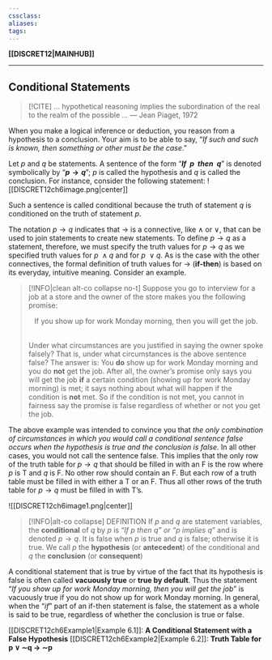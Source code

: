 ```yaml
---
cssclass:
aliases:
tags:
---
```

**[[DISCRET12|MAINHUB]]**

---
## Conditional Statements
>[!CITE] ... hypothetical reasoning implies the subordination of the real to the realm of the possible ... — Jean Piaget, 1972

When you make a logical inference or deduction, you reason from a hypothesis to a conclusion. Your aim is to be able to say, “*If such and such is known, then something or other must be the case*.”

Let $p$ and $q$ be statements. A sentence of the form “***If $\ p\;$ then $\ q$***” is denoted symbolically by “**$p → q$**”; $p$ is called the hypothesis and $q$ is called the conclusion. For instance, consider the following statement:
![[DISCRET12ch6image.png|center]]

Such a sentence is called conditional because the truth of statement $q$ is conditioned on the truth of statement $p$.

The notation $p → q$ indicates that $→$ is a connective, like $∧$ or $∨$, that can be used to join statements to create new statements. To define $p → q$ as a statement, therefore, we must specify the truth values for $p → q$ as we specified truth values for $p\ ∧ q$ and for $p\ ∨ q$. As is the case with the other connectives, the formal definition of truth values for $→$ (**if-then**) is based on its everyday, intuitive meaning. Consider an example.
>[!INFO|clean alt-co collapse no-t]
> Suppose you go to interview for a job at a store and the owner of the store makes you the following promise:
> &nbsp;
> &nbsp;
> <center>If you show up for work Monday morning, then you will get the job.</center>
> &nbsp;
> 
> Under what circumstances are you justified in saying the owner spoke falsely? That is, under what circumstances is the above sentence false? The answer is: You **do** show up for work Monday morning and you do **not** get the job.
> After all, the owner’s promise only says you will get the job **if** a certain condition (showing up for work Monday morning) is met; it says nothing about what will happen if the condition is **not** met. So if the condition is not met, you cannot in fairness say the promise is false regardless of whether or not you get the job.

The above example was intended to convince you that *the only combination of circumstances in which you would call a conditional sentence false occurs when the hypothesis is true and the conclusion is false*. In all other cases, you would not call the sentence false. This implies that the only row of the truth table for $p → q$ that should be filled in with an F is the row where $p$ is T and $q$ is F. No other row should contain an F. But each row of a truth table must be filled in with either a T or an F. Thus all other rows of the truth table for $p → q$ must be filled in with T’s.

![[DISCRET12ch6image1.png|center]]

>[!INFO|alt-co collapse] DEFINITION
> If $p$ and $q$ are statement variables, the **conditional** of $q$ by $p$ is “*If p then q” or “p implies q*” and is denoted $p → q$. It is false when $p$ is true and $q$ is false; otherwise it is true. We call $p$ the **hypothesis** (or **antecedent**) of the conditional and $q$ the **conclusion** (or **consequent**)

A conditional statement that is true by virtue of the fact that its hypothesis is false is often called **vacuously true** or **true by default**. Thus the statement “*If you show up for work Monday morning, then you will get the job*” is vacuously true if you do not show up for work Monday morning. In general, when the “*if*” part of an if-then statement is false, the statement as a whole is said to be true, regardless of whether the conclusion is true or false.

[[DISCRET12ch6Example1|Example 6.1]]: **A Conditional Statement with a False Hypothesis**
[[DISCRET12ch6Example2|Example 6.2]]:  **Truth Table for p ∨ ∼q → ∼p**